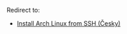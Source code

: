 Redirect to:

*   [Install Arch Linux from SSH (Česky)](/index.php/Install_Arch_Linux_from_SSH_(%C4%8Cesky) "Install Arch Linux from SSH (Česky)")